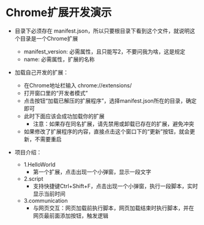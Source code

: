 # Chrome扩展开发演示
- 目录下必须存在 manifest.json，所以只要根目录下看到这个文件，就说明这个目录是一个Chrome扩展
    - manifest_version: 必需属性，且只能写2，不要问我为啥，这是规定
    - name: 必需属性，扩展的名称
- 加载自己开发的扩展：
    - 在Chrome地址栏输入 chrome://extensions/
    - 打开窗口里的“开发者模式”
    - 点击按钮“加载已解压的扩展程序”，选择manifest.json所在的目录，确定即可
    - 此时下面应该会成功加载你的扩展
        - 注意：如果存在同名扩展，请先禁用或卸载已存在的扩展，避免冲突
    - 如果修改了扩展程序的内容，直接点击这个窗口下的“更新”按钮，就会更新，不需要重启

- 项目介绍：
    - 1.HelloWorld
        - 第一个扩展，点击出现一个小弹窗，显示一段文字
    - 2.script
        - 支持快捷键Ctrl+Shift+F，点击出现一个小弹窗，执行一段脚本，实时显示当前时间
    - 3.communication
        - 与网页交互：网页加载前执行脚本，网页加载结束时执行脚本，并在网页最前面添加按钮，触发逻辑